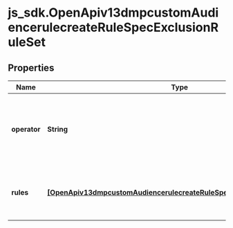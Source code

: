 # js_sdk.OpenApiv13dmpcustomAudiencerulecreateRuleSpecExclusionRuleSet

## Properties
Name | Type | Description | Notes
------------ | ------------- | ------------- | -------------
**operator** | **String** | Required when exclusion_rule_set is passed. Operator between the exclusion rules within the exclusion rule set. Enum value: OR. | [required] 
**rules** | [**[OpenApiv13dmpcustomAudiencerulecreateRuleSpecExclusionRuleSetRules]**](OpenApiv13dmpcustomAudiencerulecreateRuleSpecExclusionRuleSetRules.md) | Required when exclusion_rule_set is passed. A list of exclusion rules within the exclusion rule set. | [required] 
